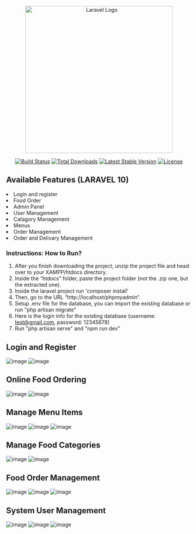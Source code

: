 <p align="center"><a href="https://laravel.com" target="_blank"><img src="https://raw.githubusercontent.com/laravel/art/master/logo-lockup/5%20SVG/2%20CMYK/1%20Full%20Color/laravel-logolockup-cmyk-red.svg" width="400" alt="Laravel Logo"></a></p>

<p align="center">
<a href="https://github.com/laravel/framework/actions"><img src="https://github.com/laravel/framework/workflows/tests/badge.svg" alt="Build Status"></a>
<a href="https://packagist.org/packages/laravel/framework"><img src="https://img.shields.io/packagist/dt/laravel/framework" alt="Total Downloads"></a>
<a href="https://packagist.org/packages/laravel/framework"><img src="https://img.shields.io/packagist/v/laravel/framework" alt="Latest Stable Version"></a>
<a href="https://packagist.org/packages/laravel/framework"><img src="https://img.shields.io/packagist/l/laravel/framework" alt="License"></a>
</p>


## Available Features (LARAVEL 10)
<li> Login and register
<li> Food Order 
<li> Admin Panel
<li> User Management
<li> Catagory Management
<li> Menus
<li> Order Management
<li> Order and Delivary Management

### Instructions: How to Run?
1. After you finish downloading the project, unzip the project file and head over to your XAMPP/htdocs directory.
2. Inside the “htdocs” folder, paste the project folder (not the .zip one, but the extracted one).
3. Inside the laravel project run 'composer install'
4. Then, go to the URL “http://localhost/phpmyadmin“.
5. Setup .env file for the database, you can import the existing database or run "php artisan migrate" 
6. Here is the login info for the existing database (username: test@gmail.com, password: 12345678)
7. Run "php artisan serve" and "npm run dev"


## Login and Register
![image](https://github.com/jaypeealamer/ordering-system/assets/126539992/9248c03b-8a69-476f-b21b-10d158d632ff)
![image](https://github.com/jaypeealamer/ordering-system/assets/126539992/52defe9f-0ddb-4afb-83ca-f02986f2c347)


## Online Food Ordering
![image](https://github.com/jaypeealamer/ordering-system/assets/126539992/c2bf9cc3-952d-49de-a129-67d8210e44bb)
![image](https://github.com/jaypeealamer/ordering-system/assets/126539992/6eaab82a-54e2-4d7c-a221-f18c8e98c6d7)

## Manage Menu Items
![image](https://github.com/jaypeealamer/ordering-system/assets/126539992/75617557-18da-4c09-9de7-3b8e67982d09)
![image](https://github.com/jaypeealamer/ordering-system/assets/126539992/eefa8f04-18ec-4a38-a4c8-5da02038456c)
![image](https://github.com/jaypeealamer/ordering-system/assets/126539992/95084190-507c-458e-bd3e-85014174577f)

## Manage Food Categories
![image](https://github.com/jaypeealamer/ordering-system/assets/126539992/e01f2edc-e0af-4b72-ab95-4ab69638fa0a)
![image](https://github.com/jaypeealamer/ordering-system/assets/126539992/68fc04f1-1b04-4164-a1ff-9db95f1f9ee5)

## Food Order Management
![image](https://github.com/jaypeealamer/ordering-system/assets/126539992/8b666bfb-4af3-4059-893f-01b3601cca5e)
![image](https://github.com/jaypeealamer/ordering-system/assets/126539992/673f672b-de43-44e8-a7c9-3319c8aac0af)
![image](https://github.com/jaypeealamer/ordering-system/assets/126539992/79f315cd-3f6c-49e2-bdbe-f26688684325)

## System User Management
![image](https://github.com/jaypeealamer/ordering-system/assets/126539992/25ae67fb-68d2-495d-8763-49e54a674cfa)
![image](https://github.com/jaypeealamer/ordering-system/assets/126539992/3b1ef69b-bb85-4f53-85a3-f33c856df4e1)
![image](https://github.com/jaypeealamer/ordering-system/assets/126539992/54cb7075-8b55-40ff-8278-b0503785067d)
